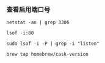 ### 查看启用端口号
`netstat -an | grep 3306`

`lsof -i:80`

`sudo lsof -i -P | grep -i "listen"`

`brew tap homebrew/cask-version`
